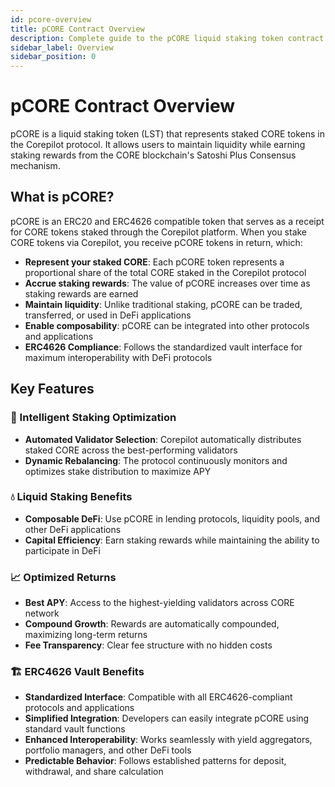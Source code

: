 ```yaml
---
id: pcore-overview
title: pCORE Contract Overview
description: Complete guide to the pCORE liquid staking token contract
sidebar_label: Overview
sidebar_position: 0
---
```


# pCORE Contract Overview

pCORE is a liquid staking token (LST) that represents staked CORE tokens in the Corepilot protocol. It allows users to maintain liquidity while earning staking rewards from the CORE blockchain's Satoshi Plus Consensus mechanism.

## What is pCORE?

pCORE is an ERC20 and ERC4626 compatible token that serves as a receipt for CORE tokens staked through the Corepilot platform. When you stake CORE tokens via Corepilot, you receive pCORE tokens in return, which:

- **Represent your staked CORE**: Each pCORE token represents a proportional share of the total CORE staked in the Corepilot protocol
- **Accrue staking rewards**: The value of pCORE increases over time as staking rewards are earned
- **Maintain liquidity**: Unlike traditional staking, pCORE can be traded, transferred, or used in DeFi applications
- **Enable composability**: pCORE can be integrated into other protocols and applications
- **ERC4626 Compliance**: Follows the standardized vault interface for maximum interoperability with DeFi protocols

## Key Features

### 🚀 Intelligent Staking Optimization
- **Automated Validator Selection**: Corepilot automatically distributes staked CORE across the best-performing validators
- **Dynamic Rebalancing**: The protocol continuously monitors and optimizes stake distribution to maximize APY

### 💧 Liquid Staking Benefits
- **Composable DeFi**: Use pCORE in lending protocols, liquidity pools, and other DeFi applications
- **Capital Efficiency**: Earn staking rewards while maintaining the ability to participate in DeFi

### 📈 Optimized Returns
- **Best APY**: Access to the highest-yielding validators across CORE network
- **Compound Growth**: Rewards are automatically compounded, maximizing long-term returns
- **Fee Transparency**: Clear fee structure with no hidden costs

### 🏗️ ERC4626 Vault Benefits
- **Standardized Interface**: Compatible with all ERC4626-compliant protocols and applications
- **Simplified Integration**: Developers can easily integrate pCORE using standard vault functions
- **Enhanced Interoperability**: Works seamlessly with yield aggregators, portfolio managers, and other DeFi tools
- **Predictable Behavior**: Follows established patterns for deposit, withdrawal, and share calculation
